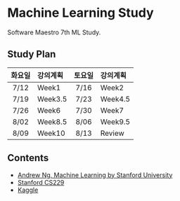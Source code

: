 # Machine Learning Study
Software Maestro 7th ML Study.

## Study Plan
| 화요일 | 강의계획 | 토요일 | 강의계획 |
|:---:|:---|:---:|:---|
| 7/12 | Week1 | 7/16 | Week2 |
| 7/19 | Week3.5 | 7/23 | Week4.5 |
| 7/26 | Week6 | 7/30 | Week7 |
| 8/02 | Week8.5 | 8/06 | Week9.5 |
| 8/09 | Week10 | 8/13 | Review |

## Contents
 - [Andrew Ng, Machine Learning by Stanford University](https://www.coursera.org/learn/machine-learning/home/welcome)
 - [Stanford CS229](http://videolectures.net/stanfordcs229f07_machine_learning/)
 - [Kaggle](https://www.kaggle.com/)
